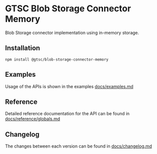 # GTSC Blob Storage Connector Memory

Blob Storage connector implementation using in-memory storage.

## Installation

```shell
npm install @gtsc/blob-storage-connector-memory
```

## Examples

Usage of the APIs is shown in the examples [docs/examples.md](docs/examples.md)

## Reference

Detailed reference documentation for the API can be found in [docs/reference/globals.md](docs/reference/globals.md)

## Changelog

The changes between each version can be found in [docs/changelog.md](docs/changelog.md)
